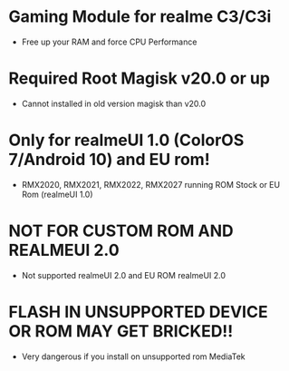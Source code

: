 # Gaming Module for realme C3/C3i
- Free up your RAM and force CPU Performance
# Required Root Magisk v20.0 or up
- Cannot installed in old version magisk than v20.0
# Only for realmeUI 1.0 (ColorOS 7/Android 10) and EU rom!
- RMX2020, RMX2021, RMX2022, RMX2027 running ROM Stock or EU Rom (realmeUI 1.0)
# NOT FOR CUSTOM ROM AND REALMEUI 2.0
- Not supported realmeUI 2.0 and EU ROM realmeUI 2.0
# FLASH IN UNSUPPORTED DEVICE OR ROM MAY GET BRICKED!!
- Very dangerous if you install on unsupported rom MediaTek
